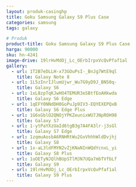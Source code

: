 ```yaml
---
layout: produk-casinghp
title: Goku Samsung Galaxy S9 Plus Case
categories: samsung
tags: galaxy

# Produk
product-title: Goku Samsung Galaxy S9 Plus Case
harga: 90000
sku: hn-4241
image-drive: 19lrHvMdOj_Lc_OErbIrpxVcQvPfaf1al
gallery:
  - url: 1T2B7eDLLH-x73GOuPsI-_BnJg7WtE9ql
    title: Galaxy Note 8
  - url: 1L5zInrIJlumUjwr_Wu7G9yD9J_BN50q-
    title: Galaxy S6
  - url: 1xL8zpTqKJwHO4TEMUR3eSBtfEoAHkwda
    title: Galaxy S6 Edge
  - url: 1qEFY0NNdDH0GoPuJp9IV3-EQYEXEPQxB
    title: Galaxy S6 Edge Plus
  - url: 1G6xGblO2QNOjYPKZeunixWU7JNpROH98
    title: Galaxy S7
  - url: 1-ytPaYXzUaId6tgB3g7A4FA3lr-j3sGl
    title: Galaxy S7 Edge
  - url: 1zqmuAosbA6RNHRtWu2GxVhhhWldDvjhj
    title: Galaxy S8
  - url: 1x-aL3ldFMYN2vZjKNaNInWQdYcnxL_yi
    title: Galaxy S8 Plus
  - url: 1uOETyNJQlhBUpSTlMJN7UQa7mbTVfbLf
    title: Galaxy S9
  - url: 19lrHvMdOj_Lc_OErbIrpxVcQvPfaf1al
    title: Galaxy S9 Plus
---
```

